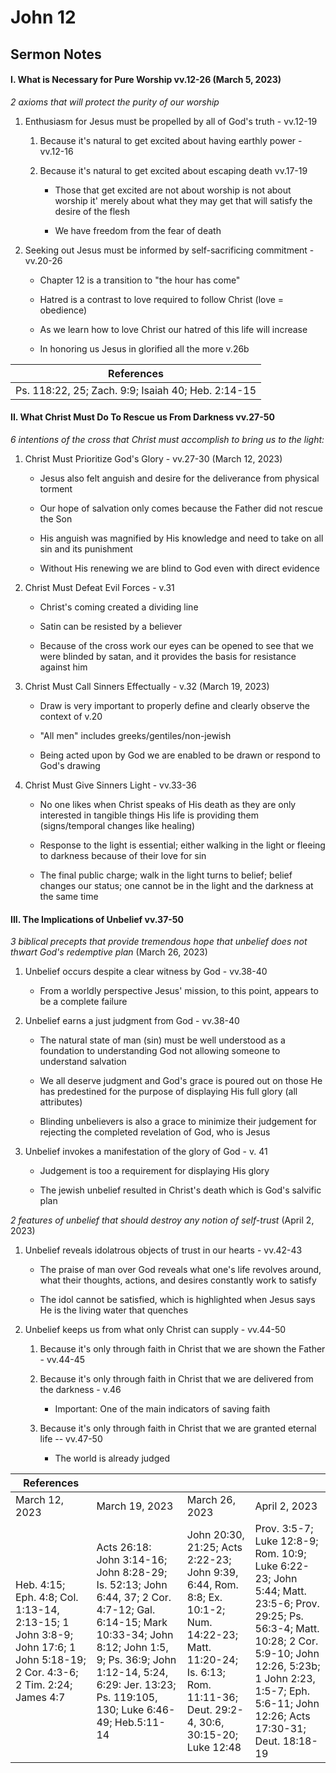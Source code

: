 # John 12

## Sermon Notes

#### I. What is Necessary for Pure Worship vv.12-26 (March 5, 2023)

_2 axioms that will protect the purity of our worship_

1. Enthusiasm for Jesus must be propelled by all of God's truth - vv.12-19

    1. Because it's natural to get excited about having earthly power - vv.12-16

    1. Because it's natural to get excited about escaping death vv.17-19

        - Those that get excited are not about worship is not about worship it' merely about what they may get that will satisfy the desire of the flesh

        - We have freedom from the fear of death

1. Seeking out Jesus must be informed by self-sacrificing commitment - vv.20-26

    - Chapter 12 is a transition to "the hour has come"

    - Hatred is a contrast to love required to follow Christ (love = obedience)

    - As we learn how to love Christ our hatred of this life will increase

    - In honoring us Jesus in glorified all the more v.26b

|References|
|-|
|Ps. 118:22, 25; Zach. 9:9; Isaiah 40; Heb. 2:14-15|

#### II. What Christ Must Do To Rescue us From Darkness vv.27-50

_6 intentions of the cross that Christ must accomplish to bring us to the light:_

1. Christ Must Prioritize God's Glory - vv.27-30 (March 12, 2023)

    - Jesus also felt anguish and desire for the deliverance from physical torment

    - Our hope of salvation only comes because the Father did not rescue the Son

    - His anguish was magnified by His knowledge and need to take on all sin and its punishment

    - Without His renewing we are blind to God even with direct evidence

1. Christ Must Defeat Evil Forces - v.31

    - Christ's coming created a dividing line

    - Satin can be resisted by a believer

    - Because of the cross work our eyes can be opened to see that we were blinded by satan, and it provides the basis for resistance against him

1. Christ Must Call Sinners Effectually - v.32 (March 19, 2023)

    - Draw is very important to properly define and clearly observe the context of v.20

    - "All men" includes greeks/gentiles/non-jewish

    - Being acted upon by God we are enabled to be drawn or respond to God's drawing

1. Christ Must Give Sinners Light - vv.33-36

    - No one likes when Christ speaks of His death as they are only interested in tangible things His life is providing them (signs/temporal changes like healing)

    - Response to the light is essential; either walking in the light or fleeing to darkness because of their love for sin

    - The final public charge; walk in the light turns to belief; belief changes our status; one cannot be in the light and the darkness at the same time

#### III. The Implications of Unbelief vv.37-50

_3 biblical precepts that provide tremendous hope that unbelief does not thwart God's redemptive plan_ (March 26, 2023)

1. Unbelief occurs despite a clear witness by God - vv.38-40

    - From a worldly perspective Jesus' mission, to this point, appears to be a complete failure

1. Unbelief earns a just judgment from God - vv.38-40

    - The natural state of man (sin) must be well understood as a foundation to understanding God not allowing someone to understand salvation

    - We all deserve judgment and God's grace is poured out on those He has predestined for the purpose of displaying His full glory (all attributes)

    - Blinding unbelievers is also a grace to minimize their judgement for rejecting the completed revelation of God, who is Jesus

1. Unbelief invokes a manifestation of the glory of God - v. 41

    - Judgement is too a requirement for displaying His glory

    - The jewish unbelief resulted in Christ's death which is God's salvific plan

_2 features of unbelief that should destroy any notion of self-trust_ (April 2, 2023)

1. Unbelief reveals idolatrous objects of trust in our hearts - vv.42-43

    - The praise of man over God reveals what one's life revolves around, what their thoughts, actions, and desires constantly work to satisfy

    - The idol cannot be satisfied, which is highlighted when Jesus says He is the living water that quenches

1. Unbelief keeps us from what only Christ can supply - vv.44-50

    1. Because it's only through faith in Christ that we are shown the Father - vv.44-45

    1. Because it's only through faith in Christ that we are delivered from the darkness - v.46

        - Important: One of the main indicators of saving faith

    1. Because it's only through faith in Christ that we are granted eternal life -- vv.47-50

        - The world is already judged

|References||||
|-|-|-|-|
|March 12, 2023|March 19, 2023|March 26, 2023|April 2, 2023|
|Heb. 4:15; Eph. 4:8; Col. 1:13-14, 2:13-15; 1 John 3:8-9; John 17:6; 1 John 5:18-19; 2 Cor. 4:3-6; 2 Tim. 2:24; James 4:7|Acts 26:18: John 3:14-16; John 8:28-29; Is. 52:13; John 6:44, 37; 2 Cor. 4:7-12; Gal. 6:14-15; Mark 10:33-34; John 8:12; John 1:5, 9; Ps. 36:9; John 1:12-14, 5:24, 6:29: Jer. 13:23; Ps. 119:105, 130; Luke 6:46-49; Heb.5:11-14|John 20:30, 21:25; Acts 2:22-23; John 9:39, 6:44, Rom. 8:8; Ex. 10:1-2; Num. 14:22-23; Matt. 11:20-24; Is. 6:13; Rom. 11:11-36; Deut. 29:2-4, 30:6, 30:15-20; Luke 12:48|Prov. 3:5-7; Luke 12:8-9; Rom. 10:9; Luke 6:22-23; John 5:44; Matt. 23:5-6; Prov. 29:25; Ps. 56:3-4; Matt. 10:28; 2 Cor. 5:9-10; John 12:26, 5:23b; 1 John 2:23, 1:5-7; Eph. 5:6-11; John 12:26; Acts 17:30-31; Deut. 18:18-19|